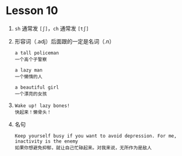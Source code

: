 # Lesson 10

1. `sh` 通常发 `[ʃ]`，`ch` 通常发 `[tʃ]`

2. 形容词（.adj）后面跟的一定是名词（.n）

   ```
   a tall policeman
   一个高个子警察

   a lazy man
   一个懒惰的人

   a beautiful girl
   一个漂亮的女孩
   ```

3. ```
   Wake up! lazy bones!
   快起来！懒骨头！
   ```

4. 名句

   ```
   Keep yourself busy if you want to avoid depression. For me, inactivity is the enemy
   如果你想避免抑郁，就让自己忙碌起来。对我来说，无所作为是敌人
   ```
